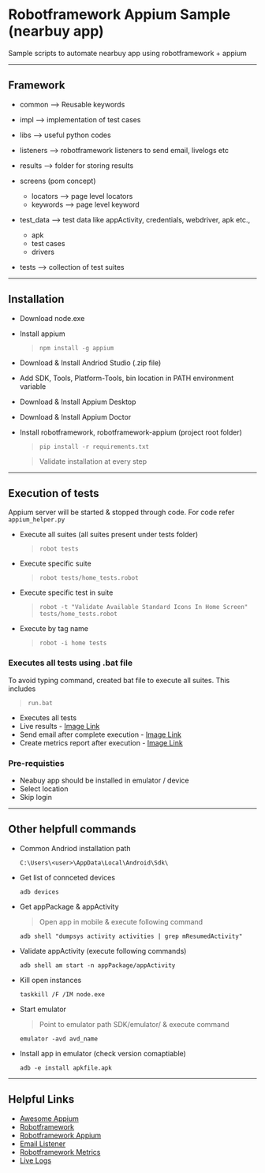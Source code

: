 # Robotframework Appium Sample (nearbuy app)

Sample scripts to automate nearbuy app using robotframework + appium

---

## Framework

 - common --> Reusable keywords

 - impl --> implementation of test cases

 - libs --> useful python codes

 - listeners --> robotframework listeners to send email, livelogs etc

 - results --> folder for storing results

 - screens (pom concept)
   - locators --> page level locators
   - keywords --> page level keyword

 - test_data --> test data like appActivity, credentials, webdriver, apk etc.,
    - apk
    - test cases
    - drivers

 - tests --> collection of test suites

---

## Installation

 - Download node.exe

 - Install appium
   > `npm install -g appium`

 - Download & Install Andriod Studio (.zip file)

 - Add SDK, Tools, Platform-Tools, bin location in PATH environment variable

 - Download & Install Appium Desktop

 - Download & Install Appium Doctor

 - Install robotframework, robotframework-appium (project root folder)
   > `pip install -r requirements.txt`

   > Validate installation at every step

---

## Execution of tests

 Appium server will be started & stopped through code. For code refer `appium_helper.py`

 - Execute all suites (all suites present under tests folder)
   > `robot tests`

 - Execute specific suite
   > `robot tests/home_tests.robot`

 - Execute specific test in suite
   > `robot -t "Validate Available Standard Icons In Home Screen" tests/home_tests.robot`

 - Execute by tag name
   > `robot -i home tests`

### Executes all tests using .bat file

  To avoid typing command, created bat file to execute all suites. This includes

  > `run.bat`

  - Executes all tests
  - Live results - [Image Link](/results/Live_View.png)
  - Send email after complete execution - [Image Link](/results/email_view.png)
  - Create metrics report after execution - [Image Link](/results/Metrics_View.png)

### Pre-requisties

 - Neabuy app should be installed in emulator / device
 - Select location
 - Skip login

---

## Other helpfull commands

 - Common Andriod installation path
    ```
    C:\Users\<user>\AppData\Local\Android\Sdk\
    ```

 - Get list of connceted devices
    ```
    adb devices
    ```

 - Get appPackage & appActivity
    > Open app in mobile & execute following command

    ```
    adb shell "dumpsys activity activities | grep mResumedActivity"
    ```

 - Validate appActivity (execute following commands)
   ```
   adb shell am start -n appPackage/appActivity
   ```

 - Kill open instances
   ```
   taskkill /F /IM node.exe
   ```

 - Start emulator
   > Point to emulator path SDK/emulator/ & execute command
   ```
   emulator -avd avd_name
   ```

 - Install app in emulator (check version comaptiable)
   ```
   adb -e install apkfile.apk
   ```

---
## Helpful Links

 - [Awesome Appium](https://github.com/SrinivasanTarget/awesome-appium)
 - [Robotframework](https://github.com/robotframework/robotframework)
 - [Robotframework Appium](https://github.com/serhatbolsu/robotframework-appiumlibrary)
 - [Email Listener](https://github.com/adiralashiva8/robotframework-email)
 - [Robotframework Metrics](https://github.com/adiralashiva8/robotframework-metrics)
 - [Live Logs](https://github.com/adiralashiva8/robotframework-live-logs)